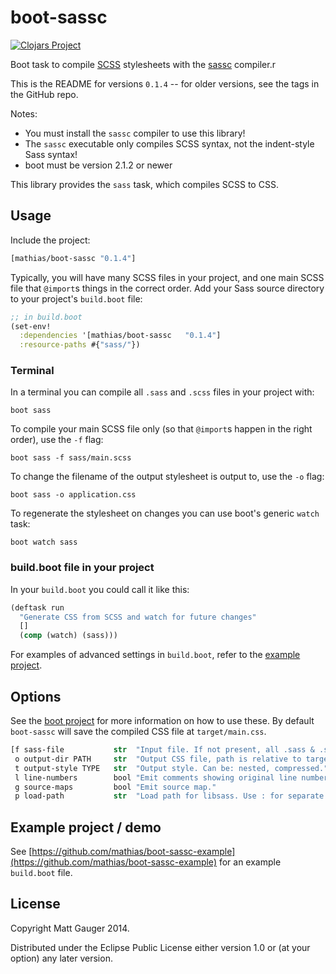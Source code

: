 # boot-sassc

[![Clojars Project](http://clojars.org/mathias/boot-sassc/latest-version.svg)](https://clojars.org/mathias/boot-sassc)

Boot task to compile [SCSS](http://sass-lang.com/) stylesheets with the [sassc](http://libsass.org/#sassc) compiler.r

This is the README for versions `0.1.4` -- for older versions, see the tags in the GitHub repo.

Notes:

* You must install the `sassc` compiler to use this library!
* The `sassc` executable only compiles SCSS syntax, not the indent-style Sass syntax!
* boot must be version 2.1.2 or newer

This library provides the `sass` task, which compiles SCSS to CSS.

## Usage

Include the project:

```clojure
[mathias/boot-sassc "0.1.4"]
```

Typically, you will have many SCSS files in your project, and one main SCSS file that `@import`s things in the correct order. Add your Sass source directory to your project's `build.boot` file:

```clojure
;; in build.boot
(set-env!
  :dependencies '[mathias/boot-sassc   "0.1.4"]
  :resource-paths #{"sass/"})
```

### Terminal

In a terminal you can compile all `.sass` and `.scss` files in your project with:

```
boot sass
```

To compile your main SCSS file only (so that `@import`s happen in the right order), use the `-f` flag:

```
boot sass -f sass/main.scss
```

To change the filename of the output stylesheet is output to, use the `-o` flag:

```
boot sass -o application.css
```

To regenerate the stylesheet on changes you can use boot's generic `watch` task:

```
boot watch sass
```

### build.boot file in your project

In your `build.boot` you could call it like this:

```clojure
(deftask run
  "Generate CSS from SCSS and watch for future changes"
  []
  (comp (watch) (sass)))
```

For examples of advanced settings in `build.boot`, refer to the [example project](https://github.com/mathias/boot-sassc-example).

## Options

See the [boot project](https://github.com/boot-clj/boot) for more information
on how to use these. By default `boot-sassc` will save the compiled CSS file at
`target/main.css`.

```clojure
[f sass-file           str  "Input file. If not present, all .sass & .scss files will be compiled."
 o output-dir PATH     str  "Output CSS file, path is relative to target/"
 t output-style TYPE   str  "Output style. Can be: nested, compressed."
 l line-numbers        bool "Emit comments showing original line numbers."
 g source-maps         bool "Emit source map."
 p load-path           str  "Load path for libsass. Use : for separate paths."]
```

## Example project / demo

See [https://github.com/mathias/boot-sassc-example](https://github.com/mathias/boot-sassc-example) for an example `build.boot` file.

## License

Copyright Matt Gauger 2014.

Distributed under the Eclipse Public License either version 1.0 or (at your option) any later version.
